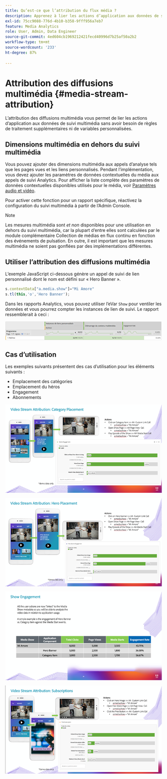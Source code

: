 ```yaml
---
title: Qu’est-ce que l’attribution du flux média ?
description: Apprenez à lier les actions d’application aux données de suivi multimédia sans avoir besoin de règles de traitement supplémentaires ni de variables personnalisées.
exl-id: 75cc9088-776d-4b10-b358-9fff956a7eb7
feature: Media Analytics
role: User, Admin, Data Engineer
source-git-commit: 4ed604cb1969212421fecd40996d7b25af50a2b2
workflow-type: tm+mt
source-wordcount: '233'
ht-degree: 87%

---
```


# Attribution des diffusions multimédia {#media-stream-attribution}

L’attribution des diffusions multimédia vous permet de lier les actions d’application aux données de suivi multimédia sans avoir besoin de règles de traitement supplémentaires ni de variables personnalisées.

## Dimensions multimédia en dehors du suivi multimédia

Vous pouvez ajouter des dimensions multimédia aux appels d’analyse tels que les pages vues et les liens personnalisés. Pendant l’implémentation, vous devez ajouter les paramètres de données contextuelles du média aux appels de suivi Analytics. Pour afficher la liste complète des paramètres de données contextuelles disponibles utilisés pour le média, voir [Paramètres audio et vidéo](/help/implementation/variables/audio-video-parameters.md).

Pour activer cette fonction pour un rapport spécifique, réactivez la configuration du suivi multimédia à partir de l’Admin Console.

>[!NOTE]
>
>Les mesures multimédia sont _et non_ disponibles pour une utilisation en dehors du suivi multimédia, car la plupart d’entre elles sont calculées par le module complémentaire Collection de médias en flux continu en fonction des événements de pulsation. En outre, il est important que les mesures multimédia ne soient pas gonflées par des implémentations différentes.

## Utiliser l’attribution des diffusions multimédia

L’exemple JavaScript ci-dessous génère un appel de suivi de lien personnalisé dont le nom est défini sur « Hero Banner ».

```javascript
s.contextData["a.media.show"]="Mi Amore"
s.tl(this,'o','Hero Banner');
```

Dans les rapports Analytics, vous pouvez utiliser l’eVar `Show` pour ventiler les données et vous pourrez compter les instances de lien de suivi. Le rapport ressemblerait à ceci :

![](/assets/myShow-rpt-1.png)

## Cas d’utilisation

Les exemples suivants présentent des cas d’utilisation pour les éléments suivants :

* Emplacement des catégories
* Emplacement du héros
* Engagement
* Abonnements

![](/assets/vid-stream-attr-category.png)

![](/assets/vid-stream-attr-hero.png)

![](/assets/show-engagement.png)

![](/assets/vid-stream-attr-subs.png)
